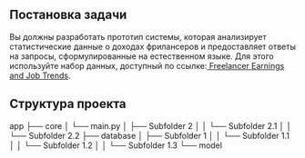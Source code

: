 ## Постановка задачи

Вы должны разработать прототип системы, которая анализирует статистические данные о доходах фрилансеров и предоставляет ответы на запросы, сформулированные на естественном языке. Для этого используйте набор данных, доступный по ссылке:[ Freelancer Earnings and Job Trends](https://www.kaggle.com/datasets/shohinurpervezshohan/freelancer-earnings-and-job-trends?select=freelancer_earnings_bd.csv).

## Структура проекта

app
├── core
│   └── main.py
│   ├── Subfolder 2
│   │   └── Subfolder 2.1
│   │   └── Subfolder 2.2
├── database
│   ├── Subfolder 1
│   │   └── Subfolder 1.1
│   │   └── Subfolder 1.2
│   │   └── Subfolder 1.3
└── model
